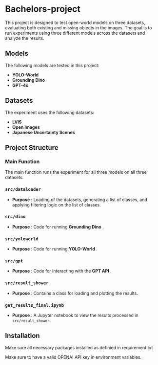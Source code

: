 # Bachelors-project

This project is designed to test open-world models on three datasets, evaluating both existing and missing objects in the images. The goal is to run experiments using three different models across the datasets and analyze the results.

## Models

The following models are tested in this project:

* **YOLO-World**
* **Grounding Dino**
* **GPT-4o**

## Datasets

The experiment uses the following datasets:

* **LVIS**
* **Open Images**
* **Japanese Uncertainty Scenes**

## Project Structure

### Main Function

The main function runs the experiment for all three models on all three datasets.

### `src/dataloader`

* **Purpose** : Loading of the datasets, generating a list of classes, and applying filtering logic on the list of classes.

### `src/dino`

* **Purpose** : Code for running  **Grounding Dino** .

### `src/yoloworld`

* **Purpose** : Code for running  **YOLO-World** .

### `src/gpt`

* **Purpose** : Code for interacting with the  **GPT API** .

### `src/result_shower`

* **Purpose** : Contains a class for loading and plotting the results.

### `get_results_final.ipynb`

* **Purpose** : A Jupyter notebook to view the results processed in `src/result_shower`.

## Installation

Make sure all necessary packages installed as definied in requirement.txt

Make sure to have a valid OPENAI API key in environment variables.
